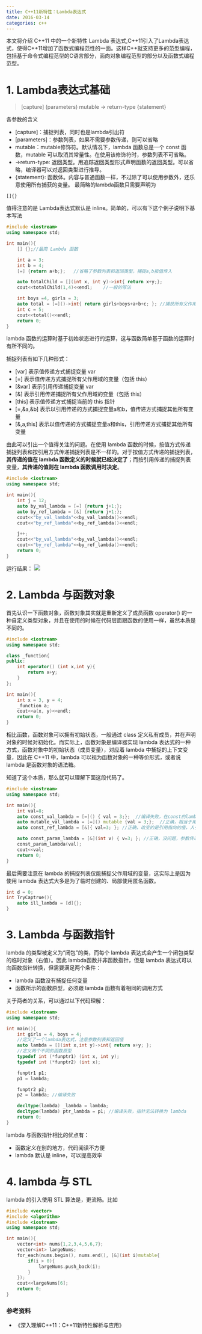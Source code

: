 ```yaml
---
title: C++11新特性：Lambda表达式
date: 2016-03-14
categories: c++
---
```



本文将介绍 C++11 中的一个新特性 Lambda 表达式,C++11引入了Lambda表达式，使得C++11增加了函数式编程范性的一面。这样C++就支持更多的范型编程，包括基于命令式编程范型的C语言部分，面向对象编程范型的部分以及函数式编程范型。

# 1. Lambda表达式基础

> \[capture\] (parameters) mutable -> return-type {statement}

各参数的含义

- \[capture\]：捕捉列表，同时也是lambda引出符
- \[parameters\]：参数列表，如果不需要参数传递，则可以省略
- mutable：mutable修饰符。默认情况下，lambda 函数总是一个 const 函数，mutable 可以取消其常量性。在使用该修饰符时，参数列表不可省略。
- ->return-type: 返回类型。用追踪返回类型形式声明函数的返回类型。可以省略，编译器可以对返回类型进行推导。
- {statement}: 函数体。内容与普通函数一样，不过除了可以使用参数外，还乐意使用所有捕获的变量。
最简略的lambda函数只需要声明为

```
[]{}
```

值得注意的是 Lambda表达式默认是 inline。简单的，可以有下这个例子说明下基本写法

``` cpp
#include <iostream>
using namespace std;

int main(){
	[] {};//最简 Lambda 函数

	int a = 3;
	int b = 4;
	[=] {return a+b;};   //省略了参数列表和返回类型，捕捉a,b按值传入

	auto totalChild = [](int x, int y)->int{ return x+y;};
	cout<<totalChild(1,4)<<endl;	//一般的写法

	int boys =4, girls = 3;
	auto total = [=]()->int{ return girls+boys+a+b+c; }; //捕获所有父作用域的变量，并按值传入,c无法被捕捉，报错
	int c = 5;
	cout<<total()<<endl;
	return 0;
}
```

lambda 函数的运算时基于初始状态进行的运算，这与函数简单基于函数的运算时有所不同的。

捕捉列表有如下几种形式：


- \[var\] 表示值传递方式捕捉变量 var
- \[=\] 表示值传递方式捕捉所有父作用域的变量（包括 this）
- \[&var\] 表示引用传递捕捉变量 var
- \[&\] 表示引用传递捕捉所有父作用域的变量（包括 this）
- \[this\] 表示值传递方式捕捉当前的 this 指针
- \[=,&a,&b\] 表示以引用传递的方式捕捉变量a和b，值传递方式捕捉其他所有变量
- \[&,a,this\] 表示以值传递的方式捕捉变量a和this，引用传递方式捕捉其他所有变量


由此可以引出一个值得关注的问题。在使用 lambda 函数的时候，按值方式传递捕捉列表和按引用方式传递捕捉列表是不一样的。对于按值方式传递的捕捉列表，**其传递的值在 lambda 函数定义的时候就已经决定了**；而按引用传递的捕捉列表变量，**其传递的值则在 lambda 函数调用时决定**。

```cpp
#include <iostream>
using namespace std;

int main(){
	int j = 12;
	auto by_val_lambda = [=] {return j+1;};
	auto by_ref_lambda = [&] {return j+1;};
	cout<<"by_val_lambda"<<by_val_lambda()<<endl;
	cout<<"by_ref_lambda"<<by_ref_lambda()<<endl;

	j++;
	cout<<"by_val_lambda"<<by_val_lambda()<<endl;
	cout<<"by_ref_lambda"<<by_ref_lambda()<<endl;
	return 0;
}
```

运行结果：
![](http://7xrvqe.com1.z0.glb.clouddn.com/16-3-1411.png)

# 2. Lambda 与函数对象
首先认识一下函数对象，函数对象其实就是重新定义了成员函数 operator() 的一种自定义类型对象，并且在使用的时候在代码层面跟函数的使用一样，虽然本质是不同的。

```cpp
#include <iostream>
using namespace std;

class _function{
public:
	int operator() (int x,int y){
		return x+y;
	}
};

int main(){
	int x = 3, y = 4;
	_function a;
	cout<<a(x, y)<<endl;
	return 0;
}
```

相比函数，函数对象可以拥有初始状态，一般通过 class 定义私有成员，并在声明对象的时候对初始化。而实际上，函数对象是编译器实现 lambda 表达式的一种方式，函数对象中的初始状态（成员变量），对应着 lambda 中捕捉的上下文变量，因此在 C++11 中，lambda 可以视为函数对象的一种等价形式，或者说 lambda 是函数对象的语法糖。

知道了这个本质，那么就可以理解下面这段代码了。

```cpp
#include <iostream>
using namespace std;

int main(){
	int val=8;
	auto const_val_lambda = [=]() { val = 3;};  //编译失败，在const的lambda中修改捕捉的变量（相当于成员变量）
	auto mutable_val_lambda = [=]() mutable {val = 3;};  //正确，相当于用 mutable 修饰成员变量
	auto const_ref_lambda = [&]{ val=3; }; //正确，改变的是引用指向的值，人引用本身未改变

	auto const_param_lambda = [&](int v) { v=3; }; //正确，没问题，参数传递val，对 val 一点影响都没有
	const_param_lambda(val);
	cout<<val;
	return 0;
}
```

最后需要注意在 lambda 的捕捉列表仅能捕捉父作用域的变量，这实际上是因为使用 lambda 表达式大多是为了临时创建的、局部使用匿名函数。

```cpp
int d = 0;
int TryCaptrue(){
	auto ill_lambda = [d]{};
}
```

# 3. Lambda 与函数指针
lambda 的类型被定义为“闭包”的类，而每个 lambda 表达式会产生一个闭包类型的临时对象（右值）。因此 lambda函数并非函数指针，但是 lambda 表达式可以向函数指针转换，但需要满足两个条件：

- lambda 函数没有捕捉任何变量
- 函数所示的函数原型，必须跟 lambda 函数有着相同的调用方式 

关于两者的关系，可以通过以下代码理解：

```cpp
#include <iostream>
using namespace std;

int main(){
	int girls = 4, boys = 4;
	//定义了一个lambda表达式，注意参数列表和返回值
	auto lambda = [](int x,int y)->int{ return x+y; };
	//定义两个不同的函数原型
	typedef int (*funptr1) (int x, int y);
	typedef int (*funptr2) (int x);

	funptr1 p1;
	p1 = lambda;

	funptr2 p2;
	p2 = lambda; //编译失败

	decltype(lambda) _lambda = lambda;
	decltype(lambda) ptr_lambda = p1; //编译失败，指针无法转换为 lambda
	return 0;
}

```

lambda 与函数指针相比的优点有：
- 函数定义在别的地方，代码阅读不方便
- lambda 默认是 inline，可以提高效率

# 4. lambda 与 STL
lambda 的引入使用 STL 算法是，更流畅。比如

```cpp
#include <vector>
#include <algorithm>
#include <iostream>
using namespace std;

int main(){
	vector<int> nums{1,2,3,4,5,6,7};
	vector<int> largeNums;
	for_each(nums.begin(), nums.end(), [&](int i)mutable{
		if(i > 0){
			largeNums.push_back(i);
		}
	});
	cout<<largeNums[6];
	return 0;
}

```

### 参考资料
   
- 《深入理解C++11：C++11新特性解析与应用》 